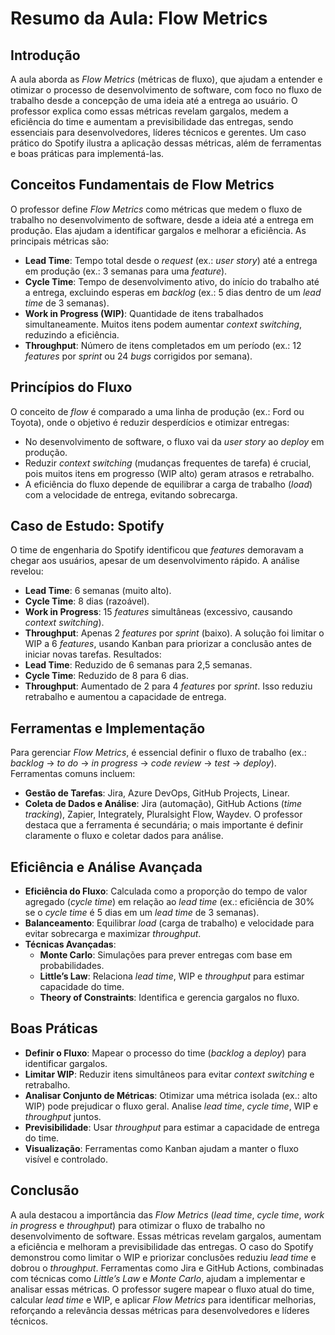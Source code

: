 # Resumo da Aula: Flow Metrics

## Introdução
A aula aborda as *Flow Metrics* (métricas de fluxo), que ajudam a entender e otimizar o processo de desenvolvimento de software, com foco no fluxo de trabalho desde a concepção de uma ideia até a entrega ao usuário. O professor explica como essas métricas revelam gargalos, medem a eficiência do time e aumentam a previsibilidade das entregas, sendo essenciais para desenvolvedores, líderes técnicos e gerentes. Um caso prático do Spotify ilustra a aplicação dessas métricas, além de ferramentas e boas práticas para implementá-las.

## Conceitos Fundamentais de Flow Metrics
O professor define *Flow Metrics* como métricas que medem o fluxo de trabalho no desenvolvimento de software, desde a ideia até a entrega em produção. Elas ajudam a identificar gargalos e melhorar a eficiência. As principais métricas são:
- **Lead Time**: Tempo total desde o *request* (ex.: *user story*) até a entrega em produção (ex.: 3 semanas para uma *feature*).
- **Cycle Time**: Tempo de desenvolvimento ativo, do início do trabalho até a entrega, excluindo esperas em *backlog* (ex.: 5 dias dentro de um *lead time* de 3 semanas).
- **Work in Progress (WIP)**: Quantidade de itens trabalhados simultaneamente. Muitos itens podem aumentar *context switching*, reduzindo a eficiência.
- **Throughput**: Número de itens completados em um período (ex.: 12 *features* por *sprint* ou 24 *bugs* corrigidos por semana).

## Princípios do Fluxo
O conceito de *flow* é comparado a uma linha de produção (ex.: Ford ou Toyota), onde o objetivo é reduzir desperdícios e otimizar entregas:
- No desenvolvimento de software, o fluxo vai da *user story* ao *deploy* em produção.
- Reduzir *context switching* (mudanças frequentes de tarefa) é crucial, pois muitos itens em progresso (WIP alto) geram atrasos e retrabalho.
- A eficiência do fluxo depende de equilibrar a carga de trabalho (*load*) com a velocidade de entrega, evitando sobrecarga.

## Caso de Estudo: Spotify
O time de engenharia do Spotify identificou que *features* demoravam a chegar aos usuários, apesar de um desenvolvimento rápido. A análise revelou:
- **Lead Time**: 6 semanas (muito alto).
- **Cycle Time**: 8 dias (razoável).
- **Work in Progress**: 15 *features* simultâneas (excessivo, causando *context switching*).
- **Throughput**: Apenas 2 *features* por *sprint* (baixo).
A solução foi limitar o WIP a 6 *features*, usando Kanban para priorizar a conclusão antes de iniciar novas tarefas. Resultados:
- **Lead Time**: Reduzido de 6 semanas para 2,5 semanas.
- **Cycle Time**: Reduzido de 8 para 6 dias.
- **Throughput**: Aumentado de 2 para 4 *features* por *sprint*.
Isso reduziu retrabalho e aumentou a capacidade de entrega.

## Ferramentas e Implementação
Para gerenciar *Flow Metrics*, é essencial definir o fluxo de trabalho (ex.: *backlog* → *to do* → *in progress* → *code review* → *test* → *deploy*). Ferramentas comuns incluem:
- **Gestão de Tarefas**: Jira, Azure DevOps, GitHub Projects, Linear.
- **Coleta de Dados e Análise**: Jira (automação), GitHub Actions (*time tracking*), Zapier, Integrately, Pluralsight Flow, Waydev.
O professor destaca que a ferramenta é secundária; o mais importante é definir claramente o fluxo e coletar dados para análise.

## Eficiência e Análise Avançada
- **Eficiência do Fluxo**: Calculada como a proporção do tempo de valor agregado (*cycle time*) em relação ao *lead time* (ex.: eficiência de 30% se o *cycle time* é 5 dias em um *lead time* de 3 semanas).
- **Balanceamento**: Equilibrar *load* (carga de trabalho) e velocidade para evitar sobrecarga e maximizar *throughput*.
- **Técnicas Avançadas**:
  - **Monte Carlo**: Simulações para prever entregas com base em probabilidades.
  - **Little’s Law**: Relaciona *lead time*, WIP e *throughput* para estimar capacidade do time.
  - **Theory of Constraints**: Identifica e gerencia gargalos no fluxo.

## Boas Práticas
- **Definir o Fluxo**: Mapear o processo do time (*backlog* a *deploy*) para identificar gargalos.
- **Limitar WIP**: Reduzir itens simultâneos para evitar *context switching* e retrabalho.
- **Analisar Conjunto de Métricas**: Otimizar uma métrica isolada (ex.: alto WIP) pode prejudicar o fluxo geral. Analise *lead time*, *cycle time*, WIP e *throughput* juntos.
- **Previsibilidade**: Usar *throughput* para estimar a capacidade de entrega do time.
- **Visualização**: Ferramentas como Kanban ajudam a manter o fluxo visível e controlado.

## Conclusão
A aula destacou a importância das *Flow Metrics* (*lead time*, *cycle time*, *work in progress* e *throughput*) para otimizar o fluxo de trabalho no desenvolvimento de software. Essas métricas revelam gargalos, aumentam a eficiência e melhoram a previsibilidade das entregas. O caso do Spotify demonstrou como limitar o WIP e priorizar conclusões reduziu *lead time* e dobrou o *throughput*. Ferramentas como Jira e GitHub Actions, combinadas com técnicas como *Little’s Law* e *Monte Carlo*, ajudam a implementar e analisar essas métricas. O professor sugere mapear o fluxo atual do time, calcular *lead time* e WIP, e aplicar *Flow Metrics* para identificar melhorias, reforçando a relevância dessas métricas para desenvolvedores e líderes técnicos.